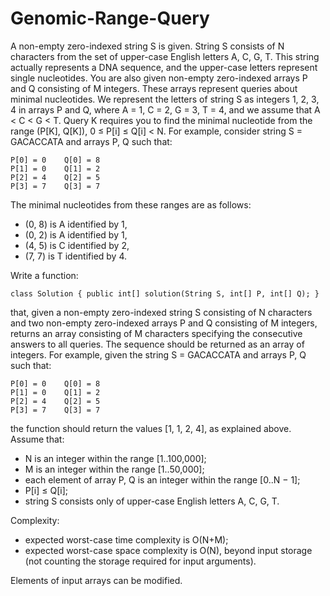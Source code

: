 Genomic-Range-Query
===================

A non-empty zero-indexed string S is given. String S consists of N characters from the set of upper-case English letters A, C, G, T. This string actually represents a DNA sequence, and the upper-case letters represent single nucleotides. You are also given non-empty zero-indexed arrays P and Q consisting of M integers. These arrays represent queries about minimal nucleotides. We represent the letters of string S as integers 1, 2, 3, 4 in arrays P and Q, where A = 1, C = 2, G = 3, T = 4, and we assume that A < C < G < T. Query K requires you to find the minimal nucleotide from the range (P[K], Q[K]), 0 ≤ P[i] ≤ Q[i] < N. For example, consider string S = GACACCATA and arrays P, Q such that:

	P[0] = 0    Q[0] = 8
	P[1] = 0    Q[1] = 2
	P[2] = 4    Q[2] = 5
	P[3] = 7    Q[3] = 7

The minimal nucleotides from these ranges are as follows:
- (0, 8) is A identified by 1,
- (0, 2) is A identified by 1,
- (4, 5) is C identified by 2,
- (7, 7) is T identified by 4.

Write a function:

	class Solution { public int[] solution(String S, int[] P, int[] Q); }

that, given a non-empty zero-indexed string S consisting of N characters and two non-empty zero-indexed arrays P and Q consisting of M integers, returns an array consisting of M characters specifying the consecutive answers to all queries. The sequence should be returned as an array of integers. For example, given the string S = GACACCATA and arrays P, Q such that:

	P[0] = 0    Q[0] = 8
	P[1] = 0    Q[1] = 2
	P[2] = 4    Q[2] = 5
	P[3] = 7    Q[3] = 7

the function should return the values [1, 1, 2, 4], as explained above. Assume that:
- N is an integer within the range [1..100,000];
- M is an integer within the range [1..50,000];
- each element of array P, Q is an integer within the range [0..N − 1];
- P[i] ≤ Q[i];
- string S consists only of upper-case English letters A, C, G, T.

Complexity:
- expected worst-case time complexity is O(N+M);
- expected worst-case space complexity is O(N), beyond input storage (not counting the storage required for input arguments).

Elements of input arrays can be modified.
